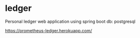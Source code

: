 # ledger
Personal ledger web application using spring boot
db: postgresql

https://prometheus-ledger.herokuapp.com/
